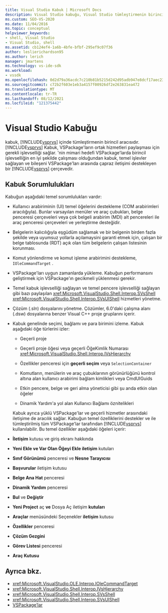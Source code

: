 ```yaml
---
title: Visual Studio Kabuk | Microsoft Docs
description: Visual Studio kabuğu, Visual Studio tümleştirmenin birincil aracısıdır ve temel işlevsellik sağlar ve VSPackage'lar arasında çapraz iletişimi destekler.
ms.custom: SEO-VS-2020
ms.date: 11/04/2016
ms.topic: conceptual
helpviewer_keywords:
- shell, Visual Studio
- Visual Studio, shell
ms.assetid: cb124ef4-1a6b-4bfe-bfbf-295ef9c07f36
author: leslierichardson95
ms.author: lerich
manager: jmartens
ms.technology: vs-ide-sdk
ms.workload:
- vssdk
ms.openlocfilehash: 0d2d79a36acdc7c210b81b5215d242d95adb947e8dcf17aec23a62bf4e05708a
ms.sourcegitcommit: c72b2f603e1eb3a4157f00926df2e263831ea472
ms.translationtype: MT
ms.contentlocale: tr-TR
ms.lasthandoff: 08/12/2021
ms.locfileid: "121375442"
---
```

# <a name="visual-studio-shell"></a>Visual Studio Kabuğu
kabuk, [!INCLUDE[vsprvs](../../code-quality/includes/vsprvs_md.md)] içinde tümleştirmenin birincil aracısıdır. [!INCLUDE[vsprvs](../../code-quality/includes/vsprvs_md.md)] Kabuk, VSPackage'ların ortak hizmetleri paylaşması için gerekli işlevselliği sağlar. 'nin mimari hedefi VSPackage'larda birincil işlevselliğin en iyi şekilde çalışması olduğundan kabuk, temel işlevler sağlayan ve bileşeni VSPackage'ları arasında çapraz iletişimi destekleyen bir [!INCLUDE[vsprvs](../../code-quality/includes/vsprvs_md.md)] çerçevedir.

## <a name="shell-responsibilities"></a>Kabuk Sorumlulukları
 Kabuğun aşağıdaki temel sorumlulukları vardır:

- Kullanıcı arabiriminin (UI) temel öğelerini destekleme (COM arabirimleri aracılığıyla). Bunlar varsayılan menüler ve araç çubukları, belge penceresi çerçeveleri veya çok belgeli arabirim (MDI) alt pencereleri ile araç penceresi çerçeveleri ve yerleştirme desteğidir.

- Belgelerin kalıcılığıyla eşgüdüm sağlamak ve bir belgenin birden fazla şekilde veya uyumsuz yollarla açılamaysini garanti etmek için, çalışan bir belge tablosunda (RDT) açık olan tüm belgelerin çalışan listesinin korunması.

- Komut yönlendirme ve komut işleme arabirimini destekleme, `IOleCommandTarget` .

- VSPackage'ları uygun zamanlarda yükleme. Kabuğun performansını geliştirmek için VSPackage'ın gecikmeli yüklenmesi gerekir.

- Temel kabuk işlevselliği sağlayan ve temel pencere işlevselliği sağlayan gibi bazı paylaşılan <xref:Microsoft.VisualStudio.Shell.Interop.SVsShell> <xref:Microsoft.VisualStudio.Shell.Interop.SVsUIShell> hizmetleri yönetme.

- Çözüm (.sln) dosyalarını yönetme. Çözümler, 6.0'daki çalışma alanı (.dsw) dosyalarına benzer Visual C++ proje gruplarını içerir.

- Kabuk genelinde seçimi, bağlamı ve para birimini izleme. Kabuk aşağıdaki öğe türlerini izler:

  - Geçerli proje

  - Geçerli proje öğesi veya geçerli ÖğeKimlik Numarası <xref:Microsoft.VisualStudio.Shell.Interop.IVsHierarchy>

  - Özellikler penceresi için **geçerli seçim** veya `SelectionContainer`

  - Komutların, menülerin ve araç çubuklarının görünürlüğünü kontrol altına alan kullanıcı arabirimi bağlam kimlikleri veya CmdUIGuids

  - Etkin pencere, belge ve geri alma yöneticisi gibi şu anda etkin olan öğeler

  - Dinamik Yardım'a yol alan Kullanıcı Bağlamı öznitelikleri

  Kabuk ayrıca yüklü VSPackage'lar ve geçerli hizmetler arasındaki iletişime de aracılık sağlar. Kabuğun temel özelliklerini destekler ve ile tümleştirilmiş tüm VSPackage'lar tarafından [!INCLUDE[vsprvs](../../code-quality/includes/vsprvs_md.md)] kullanılabilir. Bu temel özellikler aşağıdaki öğeleri içerir:

- **İletişim** kutusu ve giriş ekranı hakkında

- **Yeni Ekle ve Var Olan Öğeyi Ekle iletişim** kutuları

- **Sınıf Görünümü** penceresi ve **Nesne Tarayıcısı**

- **Başvurular** iletişim kutusu

- **Belge Ana Hat** penceresi

- **Dinamik Yardım** penceresi

- **Bul** ve **Değiştir**

- **Yeni Project** aç **ve** Dosya Aç iletişim **kutuları**

- **Araçlar** menüsündeki Seçenekler **iletişim** kutusu

- **Özellikler** penceresi

- **Çözüm Gezgini**

- **Görev Listesi** penceresi

- **Araç Kutusu**

## <a name="see-also"></a>Ayrıca bkz.
- <xref:Microsoft.VisualStudio.OLE.Interop.IOleCommandTarget>
- <xref:Microsoft.VisualStudio.Shell.Interop.IVsHierarchy>
- <xref:Microsoft.VisualStudio.Shell.Interop.SVsShell>
- <xref:Microsoft.VisualStudio.Shell.Interop.SVsUIShell>
- [VSPackage’lar](../../extensibility/internals/vspackages.md)
